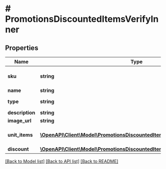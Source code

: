 # # PromotionsDiscountedItemsVerifyInner

## Properties

Name | Type | Description | Notes
------------ | ------------- | ------------- | -------------
**sku** | **string** | Unique item ID. The SKU may contain only lowercase and uppercase Latin alphanumeric characters, periods, dashes, and underscores. | [optional]
**name** | **string** | Item name. | [optional]
**type** | **string** | Type of item: &#x60;virtual_good&#x60;/&#x60;virtual_currency&#x60;/&#x60;bundle&#x60;/&#x60;physical_good&#x60;/&#x60;unit&#x60;. | [optional]
**description** | **string** | Item description. | [optional]
**image_url** | **string** | Image URL. | [optional]
**unit_items** | [**\OpenAPI\Client\Model\PromotionsDiscountedItemsVerifyInnerUnitItemsInner[]**](PromotionsDiscountedItemsVerifyInnerUnitItemsInner.md) | If the item has the unit type, it includes all items in the unit. In the most cases the user should choose one of them as a promo code bonus. | [optional]
**discount** | [**\OpenAPI\Client\Model\PromotionsDiscountedItemsVerifyInnerDiscount**](PromotionsDiscountedItemsVerifyInnerDiscount.md) |  | [optional]

[[Back to Model list]](../../README.md#models) [[Back to API list]](../../README.md#endpoints) [[Back to README]](../../README.md)

